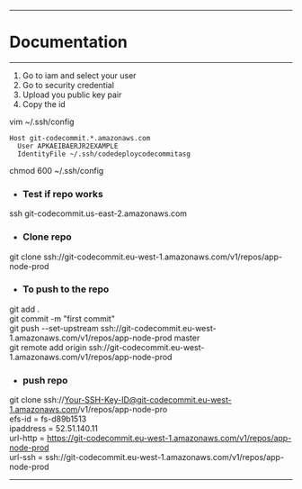 ***

# __Documentation__

***
1. Go to iam and select your user 
2. Go to security credential
3. Upload you public key pair
4. Copy the id

vim ~/.ssh/config
```
Host git-codecommit.*.amazonaws.com
  User APKAEIBAERJR2EXAMPLE
  IdentityFile ~/.ssh/codedeploycodecommitasg
```

chmod 600 ~/.ssh/config

* ###  __Test if repo works__
ssh git-codecommit.us-east-2.amazonaws.com

* ### __Clone repo__
git clone ssh://git-codecommit.eu-west-1.amazonaws.com/v1/repos/app-node-prod
* ### __To push to the repo__

git add .  
git commit -m "first commit"  
git push --set-upstream ssh://git-codecommit.eu-west-1.amazonaws.com/v1/repos/app-node-prod master  
git remote add origin ssh://git-codecommit.eu-west-1.amazonaws.com/v1/repos/app-node-prod  

* ### __push repo__
git clone ssh://Your-SSH-Key-ID@git-codecommit.eu-west-1.amazonaws.com/v1/repos/app-node-pro  
efs-id = fs-d89b1513  
ipaddress = 52.51.140.11  
url-http = https://git-codecommit.eu-west-1.amazonaws.com/v1/repos/app-node-prod  
url-ssh = ssh://git-codecommit.eu-west-1.amazonaws.com/v1/repos/app-node-prod  

***
